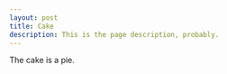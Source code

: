 ```yaml
---
layout: post
title: Cake
description: This is the page description, probably. 
---
```


The cake is a pie.